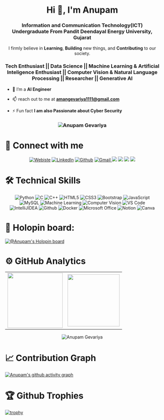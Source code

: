 
<h1 align="center">Hi 👋, I'm Anupam  </h1>
<h3 align="center">Information and Communication Technology(ICT) Undergraduate From Pandit Deendayal Energy University, Gujarat</h3>

<p align="center"> I firmly believe in <b>Learning</b>, <b>Building</b> new things, and <b>Contributing</b> to our society.</p>

<h3 align="center">Tech Enthusiast || Data Science || Machine Learning & Artificial Inteligence Enthusiast || Computer Vision & Natural Language Processing || Researcher || Generative AI </h3> 


- 🌱 I’m a **AI Engineer** 

- 📫 reach out to me at **amangevariya1111@gmail.com**

- ⚡ Fun fact **I am also Passionate about Cyber Security**

<h3><p align="center"> <img src="https://komarev.com/ghpvc/?username=Anupam1612&label=Profile%20views&color=6805D3&style=flat" alt="Anupam Gevariya" /> </p></h3>

# 🤝 Connect with me

<div align="center">
<a href="" target="_blank"><img alt="Webiste" src="https://img.shields.io/badge/website-000000?style=for-the-badge&logo=About.me&logoColor=white" /></a>
<a href="https://www.linkedin.com/in/anupam1612/" target="_blank"><img alt="LinkedIn" src="https://img.shields.io/badge/linkedin%20-%230077B5.svg?&style=for-the-badge&logo=linkedin&logoColor=white" /></a>
<a href="https://github.com/Anupam1612" target="_blank"><img alt="Github" src="https://img.shields.io/badge/GitHub-100000?style=for-the-badge&logo=github&logoColor=white"/></a>
<a href="mailto:amangevariya1111@gmail.com"><img  alt="Gmail" src="https://img.shields.io/badge/Gmail-D14836?style=for-the-badge&logo=gmail&logoColor=white" />
<a href="https://twitter.com/Anupam16270046" target="_blank"><img src="https://img.shields.io/badge/twitter-%2300acee.svg?&style=for-the-badge&logo=twitter&logoColor=white&alt=twitter" /></a>
<a href="https://stackoverflow.com/users/23508469/anupam-gevariya" target="_blank"><img src="https://img.shields.io/badge/StackOverflow-2CA5E0?style=for-the-badge&logo=StackOverflow&logoColor=white"/></a> 
<!-- <a href="https://www.instagram.com/r458_fireflies/" target="_blank"><img src="https://img.shields.io/badge/instagram-%23000000.svg?&style=for-the-badge&logo=instagram&logoColor=white alt=instagram"/></a>  -->
<a href="https://medium.com/@amangevariya1111" target="_blank"><img src="https://img.shields.io/badge/Medium-2962FF?style=for-the-badge&logo=Medium&logoColor=white"/></a>
<a href="https://www.credly.com/users/anupamkumar-gevariya/" target="_blank"><img src="https://img.shields.io/badge/Credly-FF6B00.svg?style=for-the-badge&logo=Credly&logoColor=white"/></a>
</div>


# 🛠️ Technical Skills

<p align="center"> 
 <img alt="Python" src="https://img.shields.io/badge/python-%23ED8B00.svg?&style=for-the-badge&logo=python&logoColor=white" />
 <img alt="C" src="https://img.shields.io/badge/c-%2300599C.svg?&style=for-the-badge&logo=c&logoColor=white" />
 <img alt="C++" src="https://img.shields.io/badge/c++-%2300599C.svg?&style=for-the-badge&logo=c%2B%2B&ogoColor=white" />
 <img alt="HTML5" src="https://img.shields.io/badge/html5-%23E34F26.svg?&style=for-the-badge&logo=html5&logoColor=white" />
 <img alt="CSS3" src="https://img.shields.io/badge/css3-%231572B6.svg?&style=for-the-badge&logo=css3&logoColor=white" />
 <img alt="Bootstrap" src="https://img.shields.io/badge/bootstrap-%23563D7C.svg?style=for-the-badge&logo=bootstrap&logoColor=white" />
<!--  <img alt="TailwindCSS" src="https://img.shields.io/badge/-Tailwindcss-563D7C?style=for-the-badge&logo=tailwindcss"/> -->
 <img alt="JavaScript" src="https://img.shields.io/badge/javascript-%23323330.svg?&style=for-the-badge&logo=javascript&logoColor=%23F7DF1E"/>
<!--  <img alt="TypeScript" src="https://img.shields.io/badge/-TypeScript-black?style=for-the-badge&logo=typescript"/> -->
<!--  <img alt="React" src="https://img.shields.io/badge/react-%2320232a.svg?style=for-the-badge&logo=react&logoColor=%2361DAFB"/> -->
<!--  <img alt="Nodejs" src="https://img.shields.io/badge/-Nodejs-black?style=for-the-badge&logo=Node.js"/> -->
<!--  <img alt="ExpressJS" src="https://img.shields.io/badge/Express.js-404D59?style=for-the-badge"/> -->
<!--  <img alt="MongoDB" src="https://img.shields.io/badge/-MongoDB-black?style=for-the-badge&logo=mongodb"/> -->
 <img alt="MySQL" src="https://img.shields.io/badge/-MySQL-black?style=for-the-badge&logo=mysql"/>
 <img alt="Machine Learning" src="https://img.shields.io/badge/machinelearning-%23ED8B00.svg?&style=for-the-badge&logo=ml&logoColor=white"/>
 <img alt="Computer Vision" src="https://img.shields.io/badge/computervision-%23ED8B00.svg?&style=for-the-badge&logo=cv&logoColor=white"/>
 <img alt="VS Code" src="https://img.shields.io/badge/Visual_Studio_Code-0078D4?style=for-the-badge&logo=visual%20studio%20code&logoColor=white" />
<!--  <img alt="Replit" src="https://img.shields.io/badge/Replit-DD1200?style=for-the-badge&logo=Replit&logoColor=white"  -->
 <img alt="IntelliJIDEA" src="https://img.shields.io/badge/IntelliJIDEA-000000.svg?style=for-the-badge&logo=intellij-idea&logoColor=white" /> 
 <img alt="Github" src="https://img.shields.io/badge/-GitHub-181717?style=for-the-badge&logo=github" /> 
 <img alt="Docker" src="https://img.shields.io/badge/-Docker-black?style=for-the-badge&logo=docker" /> 
 <img alt="Microsoft Office" src="https://img.shields.io/badge/Microsoft_Office-D83B01?style=for-the-badge&logo=microsoft-office&logoColor=white" />
 <img alt="Notion" src="https://img.shields.io/badge/Notion-%23000000.svg?style=for-the-badge&logo=notion&logoColor=white"/>
 <img alt="Canva" src="https://img.shields.io/badge/Canva-00C4CC.svg?style=for-the-badge&logo=Canva&logoColor=white"/>
</p>

# 🐉 Holopin board:

[![@Anupam's Holopin board](https://holopin.me/anupam1612)](https://www.holopin.io/@anupam1612)

# ⚙️ GitHub Analytics
  
<table align="center">
  <tr>
<td><img height="180px" src="https://github-readme-stats.vercel.app/api?username=Anupam1612&show_icons=true&theme=dark" />
    <td><img height="170px" src="https://github-readme-stats.vercel.app/api/top-langs/?username=Anupam1612&layout=compact&theme=dark" /></td>
  </tr>
</table>

<div align="center">
<p><img align="center" src="https://github-readme-streak-stats.herokuapp.com/?user=Anupam1612&layout=compact&theme=dark" alt="Anupam Gevariya"/></p>
  </div>

# 📈 Contribution Graph  

 [![Anupam's github activity graph](https://github-readme-activity-graph.vercel.app/graph?username=Anupam1612&custom_title=Anupam%27s%20Contribution%20Graph&hide_border=true)](https://github.com/Anupam1612/github-readme-activity-graph)
 
# 🏆 Github Trophies

[![trophy](https://github-profile-trophy.vercel.app/?username=Anupam1612&row=1)](https://github.com/Anupam1612/github-profile-trophy)

<!--
**Anupam1612/Anupam1612** is a ✨ _special_ ✨ repository because its `README.md` (this file) appears on your GitHub profile.

Here are some ideas to get you started:

- 🔭 I’m currently working on ...
- 🌱 I’m currently learning ...
- 👯 I’m looking to collaborate on ...
- 🤔 I’m looking for help with ...
- 💬 Ask me about ...
- 📫 How to reach me: ...
- 😄 Pronouns: ...
- ⚡ Fun fact: ...
-->
